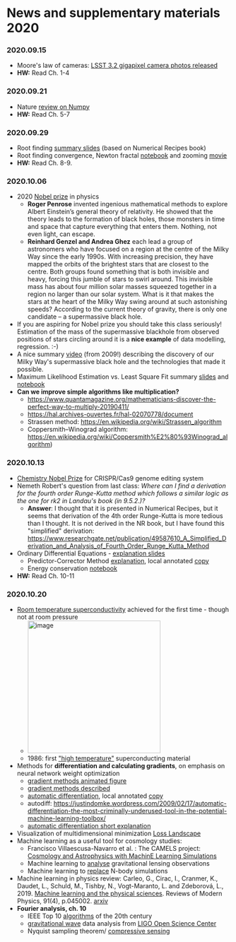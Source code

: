 # News and supplementary materials 2020

### 2020.09.15
- Moore's law of cameras: [LSST 3.2 gigapixel camera photos released](https://www6.slac.stanford.edu/news/2020-09-08-sensors-world-largest-digital-camera-snap-first-3200-megapixel-images-slac.aspx)
- __HW:__ Read Ch. 1-4

### 2020.09.21
- Nature [review on Numpy](https://www.nature.com/articles/s41586-020-2649-2)
- __HW:__ Read Ch. 5-7

### 2020.09.29
- Root finding [summary slides](https://icsabai.github.io/classes/compsimf17em/Slides2019/rootFinding.pdf) (based on Numerical Recipes book)
- Root finding convergence, Newton fractal [notebook](https://nbviewer.jupyter.org/github/icsabai/simulationsMsc/blob/master/code/ch07_differentiation_roots/newton_fractal.ipynb) and zooming [movie](https://www.youtube.com/watch?v=gh6e95OmoAk)
- __HW:__ Read Ch. 8-9.


### 2020.10.06
- 2020 [Nobel prize](https://www.nobelprize.org/) in physics
  - __Roger Penrose__ invented ingenious mathematical
methods to explore Albert Einstein’s general theory
of relativity. He showed that the theory leads to the
formation of black holes, those monsters in time
and space that capture everything that enters them.
Nothing, not even light, can escape.
  - __Reinhard Genzel and Andrea Ghez__ each lead a
group of astronomers who have focused on a
region at the centre of the Milky Way since the
early 1990s. With increasing precision, they
have mapped the orbits of the brightest stars
that are closest to the centre. Both groups found
something that is both invisible and heavy,
forcing this jumble of stars to swirl around.
This invisible mass has about four million solar
masses squeezed together in a region no larger than our solar system. What is it that makes the stars
at the heart of the Milky Way swing around at such astonishing speeds? According to the current
theory of gravity, there is only one candidate – a supermassive black hole.
- If you are aspiring for Nobel prize you should take this class seriously! Estimation of the mass of the supermassive blackhole from observed positions of stars circling around it is a __nice example__ of data modelling, regression. :-)
- A nice summary [video](https://www.youtube.com/watch?v=KCADH3x56eE) (from 2009!) describing the discovery of our Milky Way's supermassive black hole and the technologies that made it possible. 
- Maximum Likelihood Estimation vs. Least Square Fit summary [slides](https://icsabai.github.io/classes/compsimf17em/Slides2019/leastSquares.pdf) and [notebook](https://nbviewer.jupyter.org/github/icsabai/simulationsMsc/blob/master/code/ch08_lineq_fitting/maximum_likelihood.ipynb)
- __Can we improve simple algorithms like multiplication?__
  - https://www.quantamagazine.org/mathematicians-discover-the-perfect-way-to-multiply-20190411/
  - https://hal.archives-ouvertes.fr/hal-02070778/document
  - Strassen method: https://en.wikipedia.org/wiki/Strassen_algorithm
  - Coppersmith–Winograd algorithm: https://en.wikipedia.org/wiki/Coppersmith%E2%80%93Winograd_algorithm)
  
### 2020.10.13
- [Chemistry Nobel Prize](https://www.nobelprize.org/prizes/chemistry/2020/press-release/) for CRISPR/Cas9 genome editing system
- Nemeth Robert's question from last class: _Where can I find a derivation for the fourth order Runge-Kutta method which follows a similar logic as the one for rk2 in Landau's book (in 9.5.2.)?_
  - __Answer__: I thought that it is presented in Numerical Recipes, but it seems that derivation of the 4th order Runge-Kutta is more tedious than I thought. It is not derived in the NR book, but I have found this "simplified" derivation: https://www.researchgate.net/publication/49587610_A_Simplified_Derivation_and_Analysis_of_Fourth_Order_Runge_Kutta_Method
- Ordinary Differential Equations - [explanation slides](https://icsabai.github.io/classes/compsimf17em/Slides2019/diffEq.pdf)
  - Predictor-Corrector Method [explanation](http://mathfaculty.fullerton.edu/mathews/n2003/abmmethod/adamsbashforthproof.pdf), local annotated [copy](https://icsabai.github.io/classes/compsimf17em/Slides2019/adamsbashforthproof.pdf)
  - Energy conservation [notebook](https://nbviewer.jupyter.org/github/ASU-CompMethodsPhysics-PHY494/PHY494-resources-2016/blob/master/08_ODEs/08_ODE-integrators-verlet.ipynb)
- __HW:__ Read Ch. 10-11

### 2020.10.20
- [Room temperature superconductivity](https://www.nature.com/articles/s41586-020-2801-z) achieved for the first time - though not at room pressure
  - <img src="https://www.nextbigfuture.com/wp-content/uploads/2020/10/diamondsuper-730x430.jpg" alt="image" width="300"/>
  - 1986: first ["high temperature"](https://en.wikipedia.org/wiki/High-temperature_superconductivity) superconducting material
- Methods for __differentiation and calculating gradients__, on emphasis on neural network weight optimization
  - [gradient methods animated figure](https://medium.com/datathings/neural-networks-and-backpropagation-explained-in-a-simple-way-f540a3611f5e)
  - [gradient methods described](http://ruder.io/optimizing-gradient-descent/)
  - [automatic differentiation](https://arxiv.org/pdf/1502.05767.pdf),  local annotated [copy](https://icsabai.github.io/classes/compsimf17em/Slides2019/automatic_differentiation_1502.05767.pdf)
  - autodiff: https://justindomke.wordpress.com/2009/02/17/automatic-differentiation-the-most-criminally-underused-tool-in-the-potential-machine-learning-toolbox/
  - [automatic differentiation short explanation](https://towardsdatascience.com/automatic-differentiation-explained-b4ba8e60c2ad)
- Visualization of multidimensional minimization [Loss Landscape](https://losslandscape.com/)
- Machine learning as a useful tool for cosmology studies: 
  - Francisco Villaescusa-Navarro et al. : The CAMELS project: [Cosmology and Astrophysics with MachinE Learning Simulations](https://arxiv.org/abs/2010.00619)  
  - Machine learning to [analyse](https://astronomycommunity.nature.com/posts/40395-learning-from-deep-learning) gravitational lensing observations
  - Machine learning to [replace](https://arxiv.org/pdf/1908.05519.pdf) N-body simulations
 - Machine learning in physics review: Carleo, G., Cirac, I., Cranmer, K., Daudet, L., Schuld, M., Tishby, N., Vogt-Maranto, L. and Zdeborová, L., 2019. [Machine learning and the physical sciences](https://journals.aps.org/rmp/abstract/10.1103/RevModPhys.91.045002). Reviews of Modern Physics, 91(4), p.045002. [arxiv](https://arxiv.org/pdf/1903.10563.pdf)
- __Fourier analysis, ch. 10__
  - IEEE Top 10 [algorithms](https://icsabai.github.io/classes/compsimf17em/Slides2019/TopTenAlgorithms.pdf) of the 20th century
  - [gravitational wave](https://github.com/icsabai/simulationsMsc/blob/master/code/ch10_fourier/LIGO/LOSC_Event_tutorial/LOSC_Event_tutorial.ipynb) data analysis from [LIGO Open Science Center](https://www.gw-openscience.org/)
  - Nyquist sampling theorem/ [compressive sensing](https://users.soe.ucsc.edu/~afletcher/EE293/Week1Readings/Papers_Week1_and_Week2/Baraniuk_SPMag2007.pdf)


